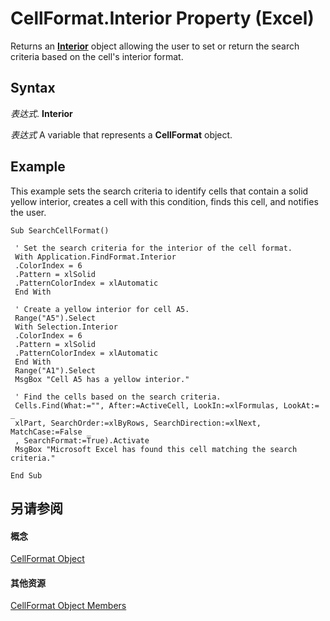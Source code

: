 
# CellFormat.Interior Property (Excel)

Returns an  **[Interior](37c79831-2cac-69fd-10ee-6d5415ed338b.md)** object allowing the user to set or return the search criteria based on the cell's interior format.


## Syntax

 _表达式_. **Interior**

 _表达式_ A variable that represents a **CellFormat** object.


## Example

This example sets the search criteria to identify cells that contain a solid yellow interior, creates a cell with this condition, finds this cell, and notifies the user.


```
Sub SearchCellFormat() 
 
 ' Set the search criteria for the interior of the cell format. 
 With Application.FindFormat.Interior 
 .ColorIndex = 6 
 .Pattern = xlSolid 
 .PatternColorIndex = xlAutomatic 
 End With 
 
 ' Create a yellow interior for cell A5. 
 Range("A5").Select 
 With Selection.Interior 
 .ColorIndex = 6 
 .Pattern = xlSolid 
 .PatternColorIndex = xlAutomatic 
 End With 
 Range("A1").Select 
 MsgBox "Cell A5 has a yellow interior." 
 
 ' Find the cells based on the search criteria. 
 Cells.Find(What:="", After:=ActiveCell, LookIn:=xlFormulas, LookAt:= _ 
 xlPart, SearchOrder:=xlByRows, SearchDirection:=xlNext, MatchCase:=False _ 
 , SearchFormat:=True).Activate 
 MsgBox "Microsoft Excel has found this cell matching the search criteria." 
 
End Sub 

```


## 另请参阅


#### 概念


[CellFormat Object](da4e50b9-6d5b-22e1-3113-0d1ea6686272.md)
#### 其他资源


[CellFormat Object Members](http://msdn.microsoft.com/library/cbc8b4d2-7e43-d72b-a487-94871bbd8620%28Office.15%29.aspx)